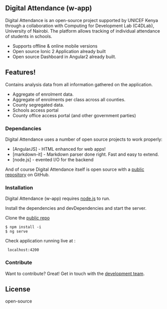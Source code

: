## Digital Attendance (w-app)

Digital Attendance is an open-source project supported by UNICEF Kenya through a collaboration with Computing for Development Lab (C4DLab), University of Nairobi. The platform allows tracking of individual attendance of students in schools. 

  - Supports offline & online mobile versions
  - Open source Ionic 2 Application already built
  - Open source Dashboard in Angular2 already built.

## Features!

Contains analysis data from all information gathered on the application.

  - Aggregate of enrolment data.
  - Aggregate of enrolments per class across all counties. 
  - County segregated data.
  - Schools access portal
  - County office access portal (and other government parties)

### Dependancies

Digital Attendance uses a number of open source projects to work properly:

* [AngularJS] - HTML enhanced for web apps!
* [markdown-it] - Markdown parser done right. Fast and easy to extend.
* [node.js] - evented I/O for the backend

And of course Digital Attendance itself is open source with a [public repository](https://github.com/C4DLabOrg/da_api) on GitHub.

### Installation

Digital Attendance (w-app) requires [node.js](https://nodejs.org/en/) to run.

Install the dependencies and devDependencies and start the server.

Clone the [public repo](https://github.com/C4DLabOrg/da_dashboard.git)

```
$ npm install -i
$ ng serve
```

Check application running live at :

``` localhost:4200```


### Contribute

Want to contribute? Great!
Get in touch with the [development team](https://github.com/shimanyi). 


License
----

open-source



